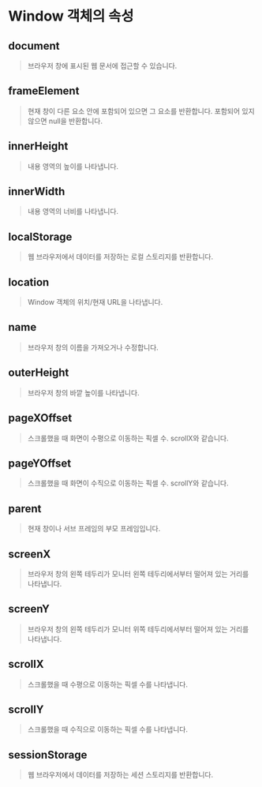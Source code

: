 # Window 객체의 속성

## document

> 브라우저 창에 표시된 웹 문서에 접근할 수 있습니다.

## frameElement

> 현재 창이 다른 요소 안에 포함되어 있으면 그 요소를 반환합니다. 포함되어 있지 않으면 null을 반환합니다.

## innerHeight

> 내용 영역의 높이를 나타냅니다.

## innerWidth

> 내용 영역의 너비를 나타냅니다.

## localStorage

> 웹 브라우저에서 데이터를 저장하는 로컬 스토리지를 반환합니다.

## location

> Window 객체의 위치/현재 URL을 나타냅니다.

## name

> 브라우저 창의 이름을 가져오거나 수정합니다.

## outerHeight

> 브라우저 창의 바깥 높이를 나타냅니다.

## pageXOffset

> 스크롤했을 때 화면이 수평으로 이동하는 픽셀 수. scrollX와 같습니다.

## pageYOffset

> 스크롤했을 때 화면이 수직으로 이동하는 픽셀 수. scrollY와 같습니다.

## parent

> 현재 창이나 서브 프레임의 부모 프레임입니다.

## screenX

> 브라우저 창의 왼쪽 테두리가 모니터 왼쪽 테두리에서부터 떨어져 있는 거리를 나타냅니다.

## screenY

> 브라우저 창의 왼쪽 테두리가 모니터 위쪽 테두리에서부터 떨어져 있는 거리를 나타냅니다.

## scrollX

> 스크롤했을 때 수평으로 이동하는 픽셀 수를 나타냅니다.

## scrollY

> 스크롤했을 때 수직으로 이동하는 픽셀 수를 나타냅니다.

## sessionStorage

> 웹 브라우저에서 데이터를 저장하는 세션 스토리지를 반환합니다.